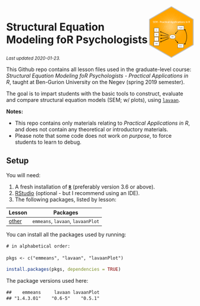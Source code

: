 
<img src='logo/BGUHex.png' align="right" height="139" />

# Structural Equation Modeling foR Psychologists

<sub>*Last updated 2020-01-23.*</sub>

This Github repo contains all lesson files used in the graduate-level
course: *Structural Equation Modeling foR Psychologists - Practical
Applications in R*, taught at Ben-Gurion University on the Negev (spring
2019 semester).

The goal is to impart students with the basic tools to construct,
evaluate and compare structural equation models (SEM; w/ plots), using
[`lavaan`](http://lavaan.ugent.be/).

**Notes:**

  - This repo contains only materials relating to *Practical
    Applications in R*, and does not contain any theoretical or
    introductory materials.  
  - Please note that some code does not work *on purpose*, to force
    students to learn to debug.

## Setup

You will need:

1.  A fresh installation of [**`R`**](https://cran.r-project.org/)
    (preferably version 3.6 or above).
2.  [RStudio](https://www.rstudio.com/products/rstudio/download/)
    (optional - but I recommend using an IDE).
3.  The following packages, listed by lesson:

| Lesson          | Packages                          |
| --------------- | --------------------------------- |
| [other](/other) | `emmeans`, `lavaan`, `lavaanPlot` |

You can install all the packages used by running:

    # in alphabetical order:

    pkgs <- c("emmeans", "lavaan", "lavaanPlot")

``` r
install.packages(pkgs, dependencies = TRUE)
```

The package versions used here:

    ##    emmeans     lavaan lavaanPlot 
    ## "1.4.3.01"    "0.6-5"    "0.5.1"
